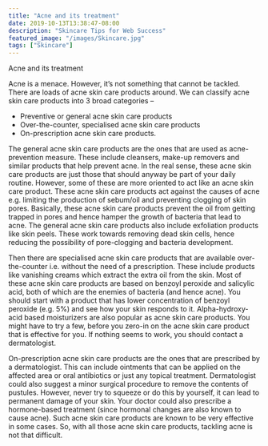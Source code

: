 ```yaml
---
title: "Acne and its treatment"
date: 2019-10-13T13:38:47-08:00
description: "Skincare Tips for Web Success"
featured_image: "/images/Skincare.jpg"
tags: ["Skincare"]
---
```


Acne and its treatment

Acne is a menace. However, it’s not something that cannot be tackled. There are loads of acne skin care products around. We can classify acne skin care products into 3 broad categories – 
* Preventive or general acne skin care products
* Over-the-counter, specialised acne skin care products 
* On-prescription acne skin care products. 

The general acne skin care products are the ones that are used as acne-prevention measure. These include cleansers, make-up removers and similar products that help prevent acne. In the real sense, these acne skin care products are just those that should anyway be part of your daily routine. However, some of these are more oriented to act like an acne skin care product. These acne skin care products act against the causes of acne e.g. limiting the production of sebum/oil and preventing clogging of skin pores. Basically, these acne skin care products prevent the oil from getting trapped in pores and hence hamper the growth of bacteria that lead to acne. The general acne skin care products also include exfoliation products like skin peels. These work towards removing dead skin cells, hence reducing the possibility of pore-clogging and bacteria development.

Then there are specialised acne skin care products that are available over-the-counter i.e. without the need of a prescription. These include products like vanishing creams which extract the extra oil from the skin. Most of these acne skin care products are based on benzoyl peroxide and salicylic acid, both of which are the enemies of bacteria (and hence acne). You should start with a product that has lower concentration of benzoyl peroxide (e.g. 5%) and see how your skin responds to it.  Alpha-hydroxy-acid based moisturizers are also popular as acne skin care products. You might have to try a few, before you zero-in on the acne skin care product that is effective for you. If nothing seems to work, you should contact a dermatologist. 

On-prescription acne skin care products are the ones that are prescribed by a dermatologist. This can include ointments that can be applied on the affected area or oral antibiotics or just any topical treatment. Dermatologist could also suggest a minor surgical procedure to remove the contents of pustules.  However, never try to squeeze or do this by yourself, it can lead to permanent damage of your skin.  Your doctor could also prescribe a hormone-based treatment (since hormonal changes are also known to cause acne). Such acne skin care products are known to be very effective in some cases.
So, with all those acne skin care products, tackling acne is not that difficult.


